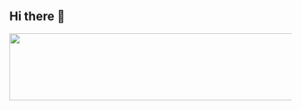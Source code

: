 ## Hi there 👋

<a href="https://github.com/devxb/gitanimals">
  <img src="https://render.gitanimals.org/lines/bso112?pet-id=660727870092013441" width="1000" height="120"/>
</a>

<!--
**bso112/bso112** is a ✨ _special_ ✨ repository because its `README.md` (this file) appears on your GitHub profile.

Here are some ideas to get you started:

- 🔭 I’m currently working on ...
- 🌱 I’m currently learning ...
- 👯 I’m looking to collaborate on ...
- 🤔 I’m looking for help with ...
- 💬 Ask me about ...
- 📫 How to reach me: ...
- 😄 Pronouns: ...
- ⚡ Fun fact: ...
-->
